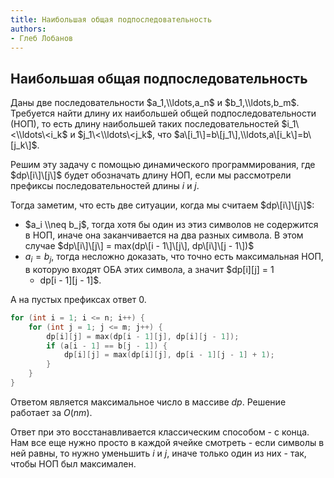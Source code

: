 ```yaml
---
title: Наибольшая общая подпоследовательность
authors:
- Глеб Лобанов
---
```


## Наибольшая общая подпоследовательность

Даны две последовательности $a_1,\\ldots,a_n$ и $b_1,\\ldots,b_m$.
Требуется найти длину их наибольшей общей подпоследовательности (НОП),
то есть длину наибольшей таких последовательностей $i_1\<\\ldots\<i_k$
и $j_1\<\\ldots\<j_k$, что
$a\[i_1\]=b\[j_1\],\\ldots,a\[i_k\]=b\[j_k\]$.

Решим эту задачу с помощью динамического программирования, где
$dp\[i\]\[j\]$ будет обозначать длину НОП, если мы рассмотрели префиксы
последовательностей длины $i$ и $j$.

Тогда заметим, что есть две ситуации, когда мы считаем $dp\[i\]\[j\]$:

  - $a_i \\neq b_j$, тогда хотя бы один из этиз символов не содержится
    в НОП, иначе она заканчивается на два разных символа. В этом случае
    $dp\[i\]\[j\] = max(dp\[i - 1\]\[j\], dp\[i\]\[j - 1\])$
  - $a_i = b_j$, тогда несложно доказать, что точно есть максимальная
    НОП, в которую входят ОБА этих символа, а значит $dp\[i\]\[j\] = 1
    + dp\[i - 1\]\[j - 1\]$.

А на пустых префиксах ответ 0.

``` C++ numberLines
for (int i = 1; i <= n; i++) {
    for (int j = 1; j <= m; j++) {
        dp[i][j] = max(dp[i - 1][j], dp[i][j - 1]);
        if (a[i - 1] == b[j - 1]) {
            dp[i][j] = max(dp[i][j], dp[i - 1][j - 1] + 1);
        }
    }
}
```

Ответом является максимальное число в массиве $dp$. Решение работает за
$O(nm)$.

Ответ при это восстанавливается классическим способом - с конца. Нам все
еще нужно просто в каждой ячейке смотреть - если символы в ней равны, то
нужно уменьшить $i$ и $j$, иначе только один из них - так, чтобы НОП был
максимален.
